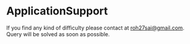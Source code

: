 # ApplicationSupport
If you find any kind of difficulty please contact at roh27sai@gmail.com. Query will be solved as soon as possible. 
